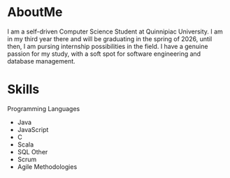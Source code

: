 # AboutMe
I am a self-driven Computer Science Student at Quinnipiac University. I am in my third year there and will be graduating in the spring of 2026, until then, I am pursing internship possibilities in the field. I have a genuine passion for my study, with a soft spot for software engineering and database management.

# Skills
Programming Languages
- Java
- JavaScript
- C
- Scala
- SQL
Other
- Scrum
- Agile Methodologies
